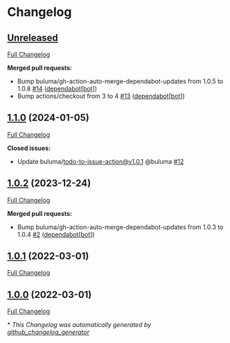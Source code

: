 # Changelog

## [Unreleased](https://github.com/buluma/ansible-role-nomad/tree/HEAD)

[Full Changelog](https://github.com/buluma/ansible-role-nomad/compare/1.1.0...HEAD)

**Merged pull requests:**

- Bump buluma/gh-action-auto-merge-dependabot-updates from 1.0.5 to 1.0.8 [\#14](https://github.com/buluma/ansible-role-nomad/pull/14) ([dependabot[bot]](https://github.com/apps/dependabot))
- Bump actions/checkout from 3 to 4 [\#13](https://github.com/buluma/ansible-role-nomad/pull/13) ([dependabot[bot]](https://github.com/apps/dependabot))

## [1.1.0](https://github.com/buluma/ansible-role-nomad/tree/1.1.0) (2024-01-05)

[Full Changelog](https://github.com/buluma/ansible-role-nomad/compare/1.0.2...1.1.0)

**Closed issues:**

- Update buluma/todo-to-issue-action@v1.0.1 @buluma [\#12](https://github.com/buluma/ansible-role-nomad/issues/12)

## [1.0.2](https://github.com/buluma/ansible-role-nomad/tree/1.0.2) (2023-12-24)

[Full Changelog](https://github.com/buluma/ansible-role-nomad/compare/1.0.1...1.0.2)

**Merged pull requests:**

- Bump buluma/gh-action-auto-merge-dependabot-updates from 1.0.3 to 1.0.4 [\#2](https://github.com/buluma/ansible-role-nomad/pull/2) ([dependabot[bot]](https://github.com/apps/dependabot))

## [1.0.1](https://github.com/buluma/ansible-role-nomad/tree/1.0.1) (2022-03-01)

[Full Changelog](https://github.com/buluma/ansible-role-nomad/compare/1.0.0...1.0.1)

## [1.0.0](https://github.com/buluma/ansible-role-nomad/tree/1.0.0) (2022-03-01)

[Full Changelog](https://github.com/buluma/ansible-role-nomad/compare/6678a8ac93eef48999b3159dabb9279a8016f1df...1.0.0)



\* *This Changelog was automatically generated by [github_changelog_generator](https://github.com/github-changelog-generator/github-changelog-generator)*
